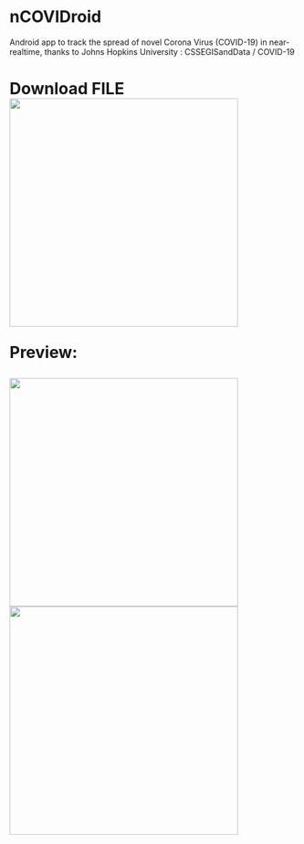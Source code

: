 # nCOVIDroid
Android app to track the spread of novel Corona Virus (COVID-19) in near-realtime, thanks to Johns Hopkins University : CSSEGISandData / COVID-19 

<H1 id="raw-url" href="https://github.com/DineshNeupane/nCOVIDroid/releases/download/v1.0/ncovdroid.apk">Download FILE</H!>

<img src="https://github.com/DineshNeupane/nCOVIDroid/blob/master/screenshots/download.png" href="https://github.com/DineshNeupane/nCOVIDroid/releases/download/v1.0/ncovdroid.apk" width="400" />

Preview: 
<p float="left">
  <img src="https://github.com/DineshNeupane/nCOVIDroid/blob/master/screenshots/screenshot_1.jpg" width="400" />
  <img src="https://github.com/DineshNeupane/nCOVIDroid/blob/master/screenshots/screenshot_2.jpg" width="400" /> 
</p>
